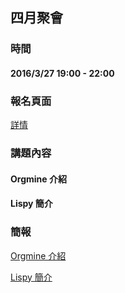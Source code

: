 ## 四月聚會

### 時間

#### 2016/3/27 19:00 - 22:00

### 報名頁面

[詳情](https://www.meetup.com/Clojure-tw/events/239130758/)

### 講題內容

#### Orgmine 介紹

#### Lispy 簡介

### 簡報

[Orgmine 介紹](https://hypzx.github.io/orgmine-intro/)

[Lispy 簡介](http://www.ffe.tw/lispy-intro/)

